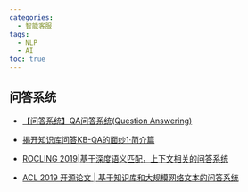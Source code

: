 ```yaml
---
categories:
  - 智能客服
tags:
  - NLP
  - AI
toc: true
---
```


[](#问答系统)问答系统
-------------

*   [【问答系统】QA问答系统(Question Answering)](https://mp.weixin.qq.com/s/q8DSuodUa_XdiGYHzViCsA)
    
*   [揭开知识库问答KB-QA的面纱1·简介篇](https://mp.weixin.qq.com/s/OB6BE3XV2Vk9oiwm-l9VRA?from=groupmessage&isappinstalled=0&scene=1&clicktime=1597373693&enterid=1597373693)
    
*   [ROCLING 2019|基于深度语义匹配，上下文相关的问答系统](https://mp.weixin.qq.com/s/bzGBKGSHuiUaMD1SV7xsAg)
    
*   [ACL 2019 开源论文 | 基于知识库和大规模网络文本的问答系统](https://mp.weixin.qq.com/s/Tp751Ox-p_ctD8o19nxbrg)
